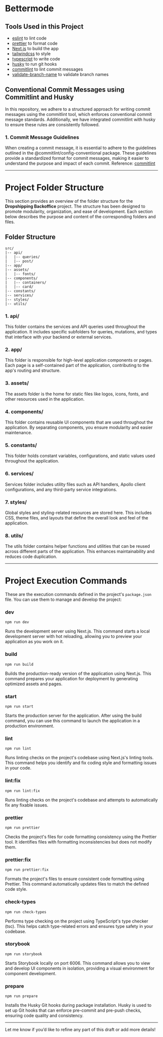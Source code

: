 # Bettermode

## Tools Used in this Project

- [eslint](https://eslint.org/) to lint code
- [prettier](https://prettier.io/) to format code
- [Next.js](https://nextjs.org/) to build the app
- [tailwindcss](https://tailwindcss.com/) to style
- [typescript](https://www.typescriptlang.org/) to write code
- [husky](https://typicode.github.io/husky/#/) to run git hooks
- [commitlint](https://commitlint.js.org/#/) to lint commit messages
- [validate-branch-name](https://www.npmjs.com/package/validate-branch-name) to validate branch names

## Conventional Commit Messages using Commitlint and Husky

In this repository, we adhere to a structured approach for writing commit messages using the commitlint tool, which enforces conventional commit message standards. Additionally, we have integrated commitlint with husky to ensure these rules are consistently followed.

### 1. Commit Message Guidelines

When creating a commit message, it is essential to adhere to the guidelines outlined in the @commitlint/config-conventional package. These guidelines provide a standardized format for commit messages, making it easier to understand the purpose and impact of each commit.
Reference: [commitlint](https://commitlint.js.org/#/)

---

# Project Folder Structure

This section provides an overview of the folder structure for the **Dropshipping Backoffice** project. The structure has been designed to promote modularity, organization, and ease of development. Each section below describes the purpose and content of the corresponding folders and files.

## Folder Structure

```
src/
|-- api/
|   |-- queries/
|   |-- post/
|-- app/
|-- assets/
|   |-- fonts/
|-- components/
|   |-- containers/
|   |-- card/
|-- constants/
|-- services/
|-- styles/
|-- utils/
```

### 1. api/

This folder contains the services and API queries used throughout the application. It includes specific subfolders for queries, mutations, and types that interface with your backend or external services.

### 2. app/

This folder is responsible for high-level application components or pages. Each page is a self-contained part of the application, contributing to the app's routing and structure.

### 3. assets/

The assets folder is the home for static files like logos, icons, fonts, and other resources used in the application.

### 4. components/

This folder contains reusable UI components that are used throughout the application. By separating components, you ensure modularity and easier maintenance.

### 5. constants/

This folder holds constant variables, configurations, and static values used throughout the application.

### 6. services/

Services folder includes utility files such as API handlers, Apollo client configurations, and any third-party service integrations.

### 7. styles/

Global styles and styling-related resources are stored here. This includes CSS, theme files, and layouts that define the overall look and feel of the application.

### 8. utils/

The utils folder contains helper functions and utilities that can be reused across different parts of the application. This enhances maintainability and reduces code duplication.

---

# Project Execution Commands

These are the execution commands defined in the project's `package.json` file. You can use them to manage and develop the project:

### dev

```
npm run dev
```

Runs the development server using Next.js. This command starts a local development server with hot reloading, allowing you to preview your application as you work on it.

### build

```
npm run build
```

Builds the production-ready version of the application using Next.js. This command prepares your application for deployment by generating optimized assets and pages.

### start

```
npm run start
```

Starts the production server for the application. After using the build command, you can use this command to launch the application in a production environment.

### lint

```
npm run lint
```

Runs linting checks on the project's codebase using Next.js's linting tools. This command helps you identify and fix coding style and formatting issues in your code.

### lint:fix

```
npm run lint:fix
```

Runs linting checks on the project's codebase and attempts to automatically fix any fixable issues.

### prettier

```
npm run prettier
```

Checks the project's files for code formatting consistency using the Prettier tool. It identifies files with formatting inconsistencies but does not modify them.

### prettier:fix

```
npm run prettier:fix
```

Formats the project's files to ensure consistent code formatting using Prettier. This command automatically updates files to match the defined code style.

### check-types

```
npm run check-types
```

Performs type checking on the project using TypeScript's type checker (tsc). This helps catch type-related errors and ensures type safety in your codebase.

### storybook

```
npm run storybook
```

Starts Storybook locally on port 6006. This command allows you to view and develop UI components in isolation, providing a visual environment for component development.

### prepare

```
npm run prepare
```

Installs the Husky Git hooks during package installation. Husky is used to set up Git hooks that can enforce pre-commit and pre-push checks, ensuring code quality and consistency.

---

Let me know if you’d like to refine any part of this draft or add more details!
